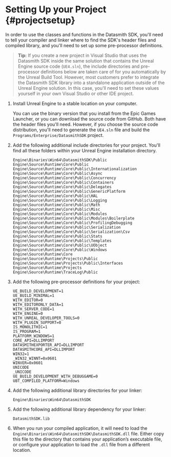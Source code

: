 # Setting Up your Project                                                      {#projectsetup}

In order to use the classes and functions in the Datasmith SDK, you'll need to tell your compiler and linker where to find the SDK's header files and compiled library, and you'll need to set up some pre-processor definitions.

>   **Tip:** If you create a new project in Visual Studio that uses the Datasmith SDK inside the same solution that contains the Unreal Engine source code (`UE4.sln`), the include directories and pre-processor definitions below are taken care of for you automatically by the Unreal Build Tool. However, most customers prefer to integrate the Datasmith SDK library into a standalone application outside of the Unreal Engine solution. In this case, you'll need to set these values yourself in your own Visual Studio or other IDE project.

1.  Install Unreal Engine to a stable location on your computer.

    You can use the binary version that you install from the Epic Games Launcher, or you can download the source code from GitHub. Both have the header files you'll need. However, if you choose the source code distribution, you'll need to generate the `UE4.sln` file and build the `Programs/Enterprise/DatasmithSDK` project.

2.  Add the following additional include directories for your project. You'll find all these folders within your Unreal Engine installation directory.

        Engine\Binaries\Win64\DatasmithSDK\Public
        Engine\Source\Runtime\Core\Public
        Engine\Source\Runtime\Core\Public\Internationalization
        Engine\Source\Runtime\Core\Public\Async
        Engine\Source\Runtime\Core\Public\Concurrency
        Engine\Source\Runtime\Core\Public\Containers
        Engine\Source\Runtime\Core\Public\Delegates
        Engine\Source\Runtime\Core\Public\GenericPlatform
        Engine\Source\Runtime\Core\Public\HAL
        Engine\Source\Runtime\Core\Public\Logging
        Engine\Source\Runtime\Core\Public\Math
        Engine\Source\Runtime\Core\Public\Misc
        Engine\Source\Runtime\Core\Public\Modules
        Engine\Source\Runtime\Core\Public\Modules\Boilerplate
        Engine\Source\Runtime\Core\Public\ProfilingDebugging
        Engine\Source\Runtime\Core\Public\Serialization
        Engine\Source\Runtime\Core\Public\Serialization\Csv
        Engine\Source\Runtime\Core\Public\Stats
        Engine\Source\Runtime\Core\Public\Templates
        Engine\Source\Runtime\Core\Public\UObject
        Engine\Source\Runtime\Core\Public\Windows
        Engine\Source\Runtime\Core
        Engine\Source\Runtime\Projects\Public
        Engine\Source\Runtime\Projects\Public\Interfaces
        Engine\Source\Runtime\Projects
        Engine\Source\Runtime\TraceLog\Public

3.  Add the following pre-processor definitions for your project:

        UE_BUILD_DEVELOPMENT=1
        UE_BUILD_MINIMAL=1
        WITH_EDITOR=0
        WITH_EDITORONLY_DATA=1
        WITH_SERVER_CODE=1
        WITH_ENGINE=0
        WITH_UNREAL_DEVELOPER_TOOLS=0
        WITH_PLUGIN_SUPPORT=0
        IS_MONOLITHIC=1
        IS_PROGRAM=1
        PLATFORM_WINDOWS=1
        CORE_API=DLLIMPORT
        DATASMITHEXPORTER_API=DLLIMPORT
        DATASMITHCORE_API=DLLIMPORT
        WIN32=1
        _WIN32_WINNT=0x0601
        WINVER=0x0601
        UNICODE
        _UNICODE
        UE_BUILD_DEVELOPMENT_WITH_DEBUGGAME=0
        UBT_COMPILED_PLATFORM=Windows

4.  Add the following additional library directories for your linker:

        Engine\Binaries\Win64\DatasmithSDK

5.  Add the following additional library dependency for your linker:

        DatasmithSDK.lib

6.  When you run your compiled application, it will need to load the `Engine\Binaries\Win64\DatasmithSDK\DatasmithSDK.dll` file. Either copy this file to the directory that contains your application’s executable file, or configure your application to load the `.dll` file from a different location.



